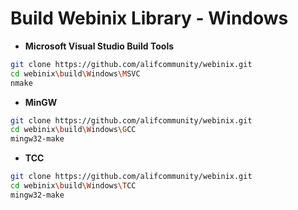 # Build Webinix Library - Windows

- **Microsoft Visual Studio Build Tools**

```sh
git clone https://github.com/alifcommunity/webinix.git
cd webinix\build\Windows\MSVC
nmake
```

- **MinGW**
```sh
git clone https://github.com/alifcommunity/webinix.git
cd webinix\build\Windows\GCC
mingw32-make
```

- **TCC**
```sh
git clone https://github.com/alifcommunity/webinix.git
cd webinix\build\Windows\TCC
mingw32-make
```
